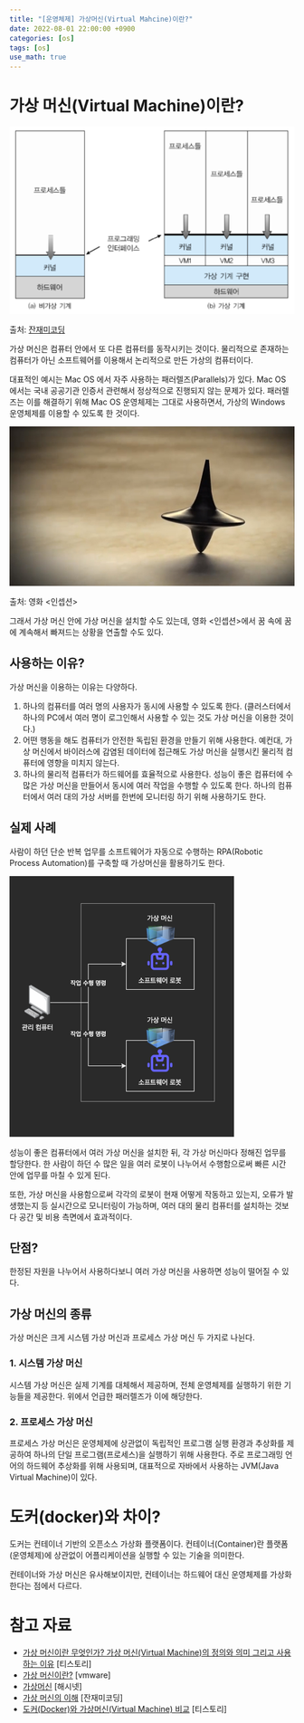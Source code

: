 ```yaml
---
title: "[운영체제] 가상머신(Virtual Mahcine)이란?"
date: 2022-08-01 22:00:00 +0900
categories: [os]
tags: [os]
use_math: true
---
```


# 가상 머신(Virtual Machine)이란?

![출처: [잔재미코딩](https://www.fun-coding.org/virtualmachine.html)](/assets/images/2022-08-01-what-is-virtual-machine/virtual_machine.png)

출처: [잔재미코딩](https://www.fun-coding.org/virtualmachine.html)

가상 머신은 컴퓨터 안에서 또 다른 컴퓨터를 동작시키는 것이다. 물리적으로 존재하는 컴퓨터가 아닌 소프트웨어를 이용해서 논리적으로 만든 가상의 컴퓨터이다.

대표적인 예시는 Mac OS 에서 자주 사용하는 패러렐즈(Parallels)가 있다. Mac OS 에서는 국내 공공기관 인증서 관련해서 정상적으로 진행되지 않는 문제가 있다. 패러렐즈는 이를 해결하기 위해 Mac OS 운영체제는 그대로 사용하면서, 가상의 Windows 운영체제를 이용할 수 있도록 한 것이다.

![출처: 영화 인셉션](/assets/images/2022-08-01-what-is-virtual-machine/inception.jpeg)

출처: 영화 <인셉션>

그래서 가상 머신 안에 가상 머신을 설치할 수도 있는데, 영화 <인셉션>에서 꿈 속에 꿈에 계속해서 빠져드는 상황을 연출할 수도 있다.

## 사용하는 이유?

가상 머신을 이용하는 이유는 다양하다.

1. 하나의 컴퓨터를 여러 명의 사용자가 동시에 사용할 수 있도록 한다. (클러스터에서 하나의 PC에서 여러 명이 로그인해서 사용할 수 있는 것도 가상 머신을 이용한 것이다.)
2. 어떤 행동을 해도 컴퓨터가 안전한 독립된 환경을 만들기 위해 사용한다. 예컨대, 가상 머신에서 바이러스에 감염된 데이터에 접근해도 가상 머신을 실행시킨 물리적 컴퓨터에 영향을 미치지 않는다.
3. 하나의 물리적 컴퓨터가 하드웨어를 효율적으로 사용한다. 성능이 좋은 컴퓨터에 수 많은 가상 머신을 만들어서 동시에 여러 작업을 수행할 수 있도록 한다. 하나의 컴퓨터에서 여러 대의 가상 서버를 한번에 모니터링 하기 위해 사용하기도 한다.

## 실제 사례

사람이 하던 단순 반복 업무를 소프트웨어가 자동으로 수행하는 RPA(Robotic Process Automation)를 구축할 때 가상머신을 활용하기도 한다.

![RPA](/assets/images/2022-08-01-what-is-virtual-machine/rpa.png)

성능이 좋은 컴퓨터에서 여러 가상 머신을 설치한 뒤, 각 가상 머신마다 정해진 업무를 할당한다. 한 사람이 하던 수 많은 일을 여러 로봇이 나누어서 수행함으로써 빠른 시간 안에 업무를 마칠 수 있게 된다.

또한, 가상 머신을 사용함으로써 각각의 로봇이 현재 어떻게 작동하고 있는지, 오류가 발생했는지 등 실시간으로 모니터링이 가능하며, 여러 대의 물리 컴퓨터를 설치하는 것보다 공간 및 비용 측면에서 효과적이다.

## 단점?

한정된 자원을 나누어서 사용하다보니 여러 가상 머신을 사용하면 성능이 떨어질 수 있다.

## 가상 머신의 종류

가상 머신은 크게 시스템 가상 머신과 프로세스 가상 머신 두 가지로 나뉜다.

### 1. 시스템 가상 머신

시스템 가상 머신은 실제 기계를 대체해서 제공하며, 전체 운영체제를 실행하기 위한 기능들을 제공한다. 위에서 언급한 패러렐즈가 이에 해당한다.

### 2. 프로세스 가상 머신

프로세스 가상 머신은 운영체제에 상관없이 독립적인 프로그램 실행 환경과 추상화를 제공하여 하나의 단일 프로그램(프로세스)을 실행하기 위해 사용한다. 주로 프로그래밍 언어의 하드웨어 추상화를 위해 사용되며, 대표적으로 자바에서 사용하는 JVM(Java Virtual Machine)이 있다.

# 도커(docker)와 차이?

도커는 컨테이너 기반의 오픈소스 가상화 플랫폼이다. 컨테이너(Container)란 플랫폼(운영체제)에 상관없이 어플리케이션을 실행할 수 있는 기술을 의미한다.

컨테이너와 가상 머신은 유사해보이지만, 컨테이너는 하드웨어 대신 운영체제를 가상화 한다는 점에서 다르다.

# 참고 자료

- [가상 머신이란 무엇인가? 가상 머신(Virtual Machine)의 정의와 의미 그리고 사용하는 이유](https://inpages.tistory.com/86) [티스토리]
- [가상 머신이란?](https://www.vmware.com/kr/topics/glossary/content/virtual-machine.html) [vmware]
- [가상머신](http://wiki.hash.kr/index.php/%EA%B0%80%EC%83%81%EB%A8%B8%EC%8B%A0) [해시넷]
- [가상 머신의 이해](https://www.fun-coding.org/virtualmachine.html) [잔재미코딩]
- [도커(Docker)와 가상머신(Virtual Machine) 비교](https://hoon93.tistory.com/41) [티스토리]
